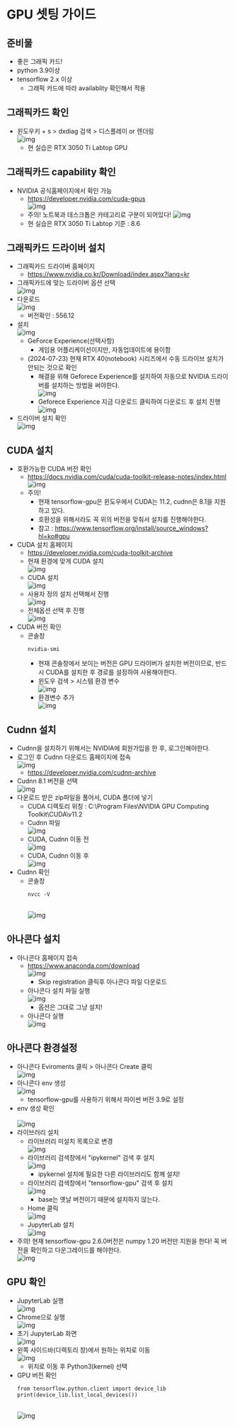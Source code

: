 # GPU 셋팅 가이드

## 준비물
* 좋은 그래픽 카드!
* python 3.9이상
* tensorflow 2.x 이상
    * 그래픽 카드에 따라 availablity 확인해서 적용

## 그래픽카드 확인
* 윈도우키 + s > dxdiag 검색 > 디스플레이 or 렌더링
<br>![img](./img/dxdiag_rendering.png)
    * 현 실습은 RTX 3050 Ti Labtop GPU

## 그래픽카드 capability 확인
* NVIDIA 공식홈페이지에서 확인 가능
    * https://developer.nvidia.com/cuda-gpus
<br>![img](./img/capability1.png)
    * 주의! 노트북과 데스크톱은 카테고리로 구분이 되어있다!
    ![img](./img/capability2.png)
    * 현 실습은 RTX 3050 Ti Labtop 기준 : 8.6

## 그래픽카드 드라이버 설치
* 그래픽카드 드라이버 홈페이지
    * https://www.nvidia.co.kr/Download/index.aspx?lang=kr
* 그래픽카드에 맞는 드라이버 옵션 선택
    <br>![img](./img/NVIDIA_driver_download.png)
* 다운로드
    <br>![img](./img/NVIDIA_driver_download2.png)
    * 버전확인 : 556.12
* 설치
    <br>![img](./img/NVIDIA_driver_setup.png)
    * GeForce Experience(선택사항)
        * 게임용 어플리케이션이지만, 자동업데이트에 용이함
    * (2024-07-23) 현재 RTX 40(notebook) 시리즈에서 수동 드라이브 설치가 안되는 것으로 확인
        * 해결을 위해 Geforece Experience를 설치하여 자동으로 NVIDIA 드라이버를 설치하는 방법을 써야한다.
        <br>![img](./img/NVIDIA_drriver_40_1.png)
        * Geforece Experience 지금 다운로드 클릭하여 다운로드 후 설치 진행
        <br>![img](./img/NVIDIA_driver_40_2.png)
* 드라이버 설치 확인
<br>![img](./img/NVIDIA_driver_check.png)

## CUDA 설치
* 호환가능한 CUDA 버전 확인
    * https://docs.nvidia.com/cuda/cuda-toolkit-release-notes/index.html
    <br>![img](./img/CUDA_Toolkit_table.png)
    * 주의!
        * 현재 tensorflow-gpu은 윈도우에서 CUDA는 11.2, cudnn은 8.1을 지원하고 있다.
        * 호환성을 위해서라도 꼭 위의 버전을 맞춰서 설치를 진행해야한다.
        * 참고 : https://www.tensorflow.org/install/source_windows?hl=ko#gpu
* CUDA 설치 홈페이지
    * https://developer.nvidia.com/cuda-toolkit-archive
    * 현재 환경에 맞게 CUDA 설치
    <br>![img](./img/CUDA_download.png)
    * CUDA 설치
    <br>![img](./img/CUDA_Setup.png)
    * 사용자 정의 설치 선택해서 진행
    <br>![img](./img/CUDA_Setup2.png)
    * 전체옵션 선택 후 진행
    <br>![img](./img/CUDA_Setup3.png)
* CUDA 버전 확인
    * 콘솔창
        ```
        nvidia-smi
        ```
        * 현재 콘솔창에서 보이는 버전은 GPU 드라이버가 설치한 버전이므로, 반드시 CUDA를 설치한 후 경로를 설정하여 사용해야한다.
        * 윈도우 검색 > 시스템 환경 변수
            <br>![img](./img/path.png)
        * 환경변수 추가
            <br>![img](./img/CUDA_path.png)

## Cudnn 설치
* Cudnn을 설치하기 위해서는 NVIDIA에 회원가입을 한 후, 로그인해야한다.
* 로그인 후 Cudnn 다운로드 홈페이지에 접속
    <br>![img](./img/Cudnn_check.png)
    * https://developer.nvidia.com/cudnn-archive
* Cudnn 8.1 버전을 선택
    <br>![img](./img/Cudnn_download.png)
* 다운로드 받은 zip파일을 풀어서, CUDA 폴더에 넣기
    * CUDA 디렉토리 위칭 : C:\Program Files\NVIDIA GPU Computing Toolkit\CUDA\v11.2
    * Cudnn 파일
    <br>![img](./img/Cudnn_unzip.png)
    * CUDA, Cudnn 이동 전
    <br>![img](./img/Cudnn_directory.png)
    * CUDA, Cudnn 이동 후
    <br>![img](./img/Cudnn_copy.png)
* Cudnn 확인
    * 콘솔창
        ```
        nvcc -V
        ```
        <br>![img](./img/Cudnn_version_check.png)

## 아나콘다 설치
* 아나콘다 홈페이지 접속
    * https://www.anaconda.com/download
    <br>![img](./img/Anaconda_hompage.png)
        * Skip registration 클릭후 아나콘다 파일 다운로드
    * 아나콘다 설치 파일 실행
    <br>![img](./img/Anaconda_Setup.png)
        * 옵션은 그대로 그냥 설치!
    * 아나콘다 실행
    <br>![img](./img/Anaconda_run.png)
    
## 아나콘다 환경설정
* 아나콘다 Eviroments 클릭 > 아나콘다 Create 클릭
    <br>![img](./img/Anaconda_Environments.png)
* 아나콘다 env 생성
    <br>![img](./img/Ananconda_create_environment.png)
    * tensorflow-gpu를 사용하기 위해서 파이썬 버전 3.9로 설정
* env 생성 확인<br>
    <br>![img](./img/Anaconda_env_check.png)
* 라이브러리 설치
    * 라이브러리 미설치 목록으로 변경
    <br>![img](./img/Anaconda_lib_install.png)
    * 라이브러리 검색창에서 "ipykernel" 검색 후 설치
    <br>![img](./img/Anaconda_lib_install2.png)
        * ipykernel 설치에 필요한 다른 라이브러리도 함께 설치!
    * 라이브러리 검색창에서 "tensorflow-gpu" 검색 후 설치
    <br>![img](./img/Anaconda_lib_install3.png)
        * base는 옛날 버전이기 때문에 설치하지 않는다.
    * Home 클릭
    <br>![img](./img/Tensorflow1.png)
    * JupyterLab 설치
    <br>![img](./img/Anaconda_jupyterLab.png)
* 주의! 현재 tensorflow-gpu 2.6.0버전은 numpy 1.20 버전만 지원을 한다! 꼭 버전을 확인하고 다운그레이드를 해야한다.
    <br>![img](./img/Tensorflow6.png)

## GPU 확인
* JupyterLab 실행
    <br>![img](./img/Tensorflow2.png)
* Chrome으로 실행
    <br>![img](./img/Tensorflow3.png)    
* 초기 JupyterLab 화면
    <br>![img](./img/Tensorflow4.png)
* 왼쪽 사이드바(디렉토리 창)에서 원하는 위치로 이동
    <br>![img](./img/Tensorflow5.png)
    * 위치로 이동 후 Python3(kernel) 선택
* GPU 버전 확인
    ```
    from tensorflow.python.client import device_lib
    print(device_lib.list_local_devices())
    ```
    <br>![img](./img/Tensorflow8.png)
